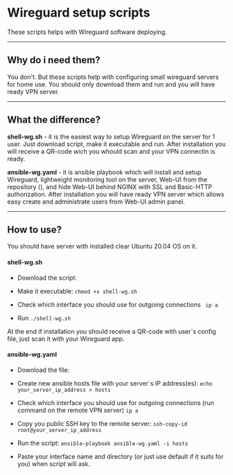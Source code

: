 # Wireguard setup scripts
These scripts helps with Wireguard software deploying.

------

## Why do i need them?
You don't. But these scripts help with configuring small wireguard servers for home use.
You should only download them and run and you will have ready VPN server.

-----

## What the difference?
**shell-wg.sh** - it is the easiest way to setup Wireguard on the server for 1 user. Just download script, make it executable and run. 
After installation you will receive a QR-code wich you whould scan and your VPN connectin is ready.


**ansible-wg.yaml** - it is ansible playbook which will install and setup Wireguard, lightweight monitoring tool on the server, Web-UI from the repository (), and hide Web-UI behind NGINX with SSL and Basic-HTTP authorization. After installation you will have ready VPN server which allows easy create and administrate users from Web-UI admin panel.

-----

## How to use?

You should have server with installed clear Ubuntu 20.04 OS on it.

#### **shell-wg.sh**

- Download the script:
```    ```

- Make it executable:
```chmod +x shell-wg.sh```

- Check which interface you should use for outgoing connections
``` ip a```

- Run
```./shell-wg.sh```

At the end if installation you should receive a QR-code with user`s config file, just scan it with your Wireguard app.

#### **ansible-wg.yaml**

- Download the file:
``` ```

- Create new ansible hosts file with your server`s IP address(es):
```echo your_server_ip_address > hosts ```

- Check which interface you should use for outgoing connections (run command on the remote VPN server)
```ip a```

- Copy you public SSH key to the remote server:
```ssh-copy-id root@your_server_ip_address```

- Run the script:
```ansible-playbook ansible-wg.yaml -i hosts```

- Paste your interface name and directory (or just use default if it suits for you) when script will ask.
